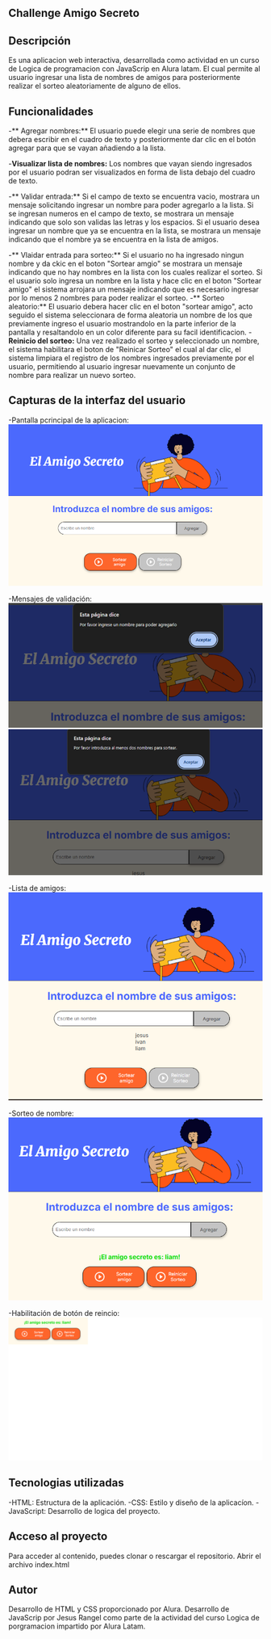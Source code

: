 ## Challenge Amigo Secreto

## Descripción
Es una aplicacion web interactiva, desarrollada como actividad en un curso de Logica de programacion con JavaScrip en Alura latam.
El cual permite al usuario ingresar una lista de nombres de amigos para posteriormente realizar el sorteo aleatoriamente de alguno de ellos.

## Funcionalidades 
-** Agregar nombres:** El usuario puede elegir una serie de nombres que debera escribir en el cuadro de texto y posteriormente dar clic en el botón agregar para que se vayan añadiendo a la lista.

-**Visualizar lista de nombres:** Los nombres que vayan siendo ingresados por el usuario podran ser visualizados en forma de lista debajo del cuadro de texto.

-** Validar entrada:** Si el campo de texto se encuentra vacio, mostrara un mensaje solicitando ingresar un nombre para poder agregarlo a la lista.
Si se ingresan numeros en el campo de texto, se mostrara un mensaje indicando que solo son validas las letras y los espacios.
Si el usuario desea ingresar un nombre que ya se encuentra en la lista, se mostrara un mensaje indicando que el nombre ya se encuentra en la lista de amigos.

-** Vlaidar entrada para sorteo:** Si el usuario no ha ingresado ningun nombre y da ckic en el boton "Sortear amgio" se mostrara un mensaje indicando que no hay nombres en la lista con los cuales realizar el sorteo.
Si el usuario solo ingresa un nombre en la lista y hace clic en el boton "Sortear amigo" el sistema arrojara un mensaje indicando que es necesario ingresar por lo menos 2 nombres para poder realizar el sorteo.
-** Sorteo aleatorio:** El usuario debera hacer clic en el boton "sortear amigo", acto seguido el sistema seleccionara de forma aleatoria un nombre de los que previamente ingreso el usuario mostrandolo en la parte inferior de la pantalla y resaltandolo en un color diferente para su facil identificacion.
-**Reinicio del sorteo:** Una vez realizado el sorteo y seleccionado un nombre, el sistema habilitara el boton de "Reinicar Sorteo" el cual al dar clic, el sistema limpiara el registro de los nombres ingresados previamente por el usuario, permitiendo al usuario ingresar nuevamente un conjunto de nombre para realizar un nuevo sorteo.

## Capturas de la interfaz del usuario
-Pantalla pcrincipal de la aplicacion:
![Principal](capturas/captura1.png)

-Mensajes de validación:
![Mensajes](capturas/captura2.png)
![Mensajes1](capturas/captura3.png)

-Lista de amigos:
![Lista](capturas/captura4.png)

-Sorteo de nombre:
![Seleccion](capturas/captura5.png)

-Habilitación de botón de reincio:
![Boton](capturas/captura6.png)

## Tecnologias utilizadas
-HTML: Estructura de la aplicación.
-CSS: Estilo y diseño de la aplicacíon.
-JavaScript: Desarrollo de logica del proyecto.

## Acceso al proyecto
Para acceder al contenido, puedes clonar o rescargar el repositorio.
Abrir el archivo index.html

## Autor
Desarrollo de HTML y CSS proporcionado por Alura.
Desarrollo de JavaScrip por Jesus Rangel como parte de la actividad del curso Logica de porgramacion impartido por Alura Latam.
